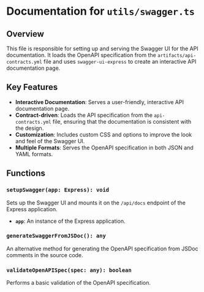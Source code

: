 # Documentation for `utils/swagger.ts`

## Overview

This file is responsible for setting up and serving the Swagger UI for the API documentation. It loads the OpenAPI specification from the `artifacts/api-contracts.yml` file and uses `swagger-ui-express` to create an interactive API documentation page.

## Key Features

-   **Interactive Documentation**: Serves a user-friendly, interactive API documentation page.
-   **Contract-driven**: Loads the API specification from the `api-contracts.yml` file, ensuring that the documentation is consistent with the design.
-   **Customization**: Includes custom CSS and options to improve the look and feel of the Swagger UI.
-   **Multiple Formats**: Serves the OpenAPI specification in both JSON and YAML formats.

## Functions

### `setupSwagger(app: Express): void`

Sets up the Swagger UI and mounts it on the `/api/docs` endpoint of the Express application.

-   **`app`**: An instance of the Express application.

### `generateSwaggerFromJSDoc(): any`

An alternative method for generating the OpenAPI specification from JSDoc comments in the source code.

### `validateOpenAPISpec(spec: any): boolean`

Performs a basic validation of the OpenAPI specification.
